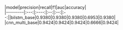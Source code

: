|model|precision|recall|f1|auc|accuracy|                                                                                                                                                               
|---------|:---:|:----:|:--:|:--:|:--:||bilstm_base|0.9380|0.9380|0.9380|0.6953|0.9380|
|cnn_multi_base|0.9424|0.9424|0.9424|0.6666|0.9424|
